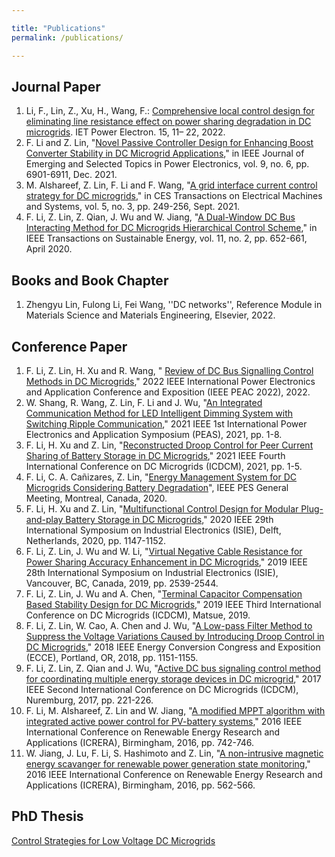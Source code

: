 ```yaml
---

title: "Publications"
permalink: /publications/

---
```


Journal Paper
---
1.	Li, F., Lin, Z., Xu, H., Wang, F.: [Comprehensive local control design for eliminating line resistance effect on power sharing degradation in DC microgrids](https://ietresearch.onlinelibrary.wiley.com/doi/epdf/10.1049/pel2.12208). IET Power Electron. 15, 11– 22, 2022.
2.	F. Li and Z. Lin, "[Novel Passive Controller Design for Enhancing Boost Converter Stability in DC Microgrid Applications](https://ieeexplore.ieee.org/document/9391691)," in IEEE Journal of Emerging and Selected Topics in Power Electronics, vol. 9, no. 6, pp. 6901-6911, Dec. 2021.
3.	M. Alshareef, Z. Lin, F. Li and F. Wang, "[A grid interface current control strategy for DC microgrids](https://ieeexplore.ieee.org/document/9551818)," in CES Transactions on Electrical Machines and Systems, vol. 5, no. 3, pp. 249-256, Sept. 2021.
4.	F. Li, Z. Lin, Z. Qian, J. Wu and W. Jiang, "[A Dual-Window DC Bus Interacting Method for DC Microgrids Hierarchical Control Scheme](https://ieeexplore.ieee.org/document/8645723)," in IEEE Transactions on Sustainable Energy, vol. 11, no. 2, pp. 652-661, April 2020.
 
Books and Book Chapter
---
1.	Zhengyu Lin, Fulong Li, Fei Wang, ''DC networks'', Reference Module in Materials Science and Materials Engineering, Elsevier, 2022.

Conference Paper
---
1.	F. Li, Z. Lin, H. Xu and R. Wang, " [Review of DC Bus Signalling Control Methods in DC Microgrids](https://ieeexplore.ieee.org/document/9959577)," 2022 IEEE International Power Electronics and Application Conference and Exposition (IEEE PEAC 2022), 2022.  
2.	W. Shang, R. Wang, Z. Lin, F. Li and J. Wu, "[An Integrated Communication Method for LED Intelligent Dimming System with Switching Ripple Communication](https://ieeexplore.ieee.org/document/9628525)," 2021 IEEE 1st International Power Electronics and Application Symposium (PEAS), 2021, pp. 1-8.
3.	F. Li, H. Xu and Z. Lin, "[Reconstructed Droop Control for Peer Current Sharing of Battery Storage in DC Microgrids](https://ieeexplore.ieee.org/document/9504641)," 2021 IEEE Fourth International Conference on DC Microgrids (ICDCM), 2021, pp. 1-5.
4.	F. Li, C. A. Cañizares, Z. Lin, "[Energy Management System for DC Microgrids Considering Battery Degradation](https://ieeexplore.ieee.org/document/9281580)", IEEE PES General Meeting, Montreal, Canada, 2020.
5.	F. Li, H. Xu and Z. Lin, "[Multifunctional Control Design for Modular Plug-and-play Battery Storage in DC Microgrids](https://ieeexplore.ieee.org/document/9152414)," 2020 IEEE 29th International Symposium on Industrial Electronics (ISIE), Delft, Netherlands, 2020, pp. 1147-1152.
6.	F. Li, Z. Lin, J. Wu and W. Li, "[Virtual Negative Cable Resistance for Power Sharing Accuracy Enhancement in DC Microgrids](https://ieeexplore.ieee.org/document/8781426)," 2019 IEEE 28th International Symposium on Industrial Electronics (ISIE), Vancouver, BC, Canada, 2019, pp. 2539-2544.
7.	F. Li, Z. Lin, J. Wu and A. Chen, "[Terminal Capacitor Compensation Based Stability Design for DC Microgrids](https://ieeexplore.ieee.org/document/9232923)," 2019 IEEE Third International Conference on DC Microgrids (ICDCM), Matsue, 2019.
8.	F. Li, Z. Lin, W. Cao, A. Chen and J. Wu, "[A Low-pass Filter Method to Suppress the Voltage Variations Caused by Introducing Droop Control in DC Microgrids](https://ieeexplore.ieee.org/document/8557455)," 2018 IEEE Energy Conversion Congress and Exposition (ECCE), Portland, OR, 2018, pp. 1151-1155.
9.	F. Li, Z. Lin, Z. Qian and J. Wu, "[Active DC bus signaling control method for coordinating multiple energy storage devices in DC microgrid](https://ieeexplore.ieee.org/document/8001048)," 2017 IEEE Second International Conference on DC Microgrids (ICDCM), Nuremburg, 2017, pp. 221-226.
10.	F. Li, M. Alshareef, Z. Lin and W. Jiang, "[A modified MPPT algorithm with integrated active power control for PV-battery systems](https://ieeexplore.ieee.org/document/7884432)," 2016 IEEE International Conference on Renewable Energy Research and Applications (ICRERA), Birmingham, 2016, pp. 742-746.
11.	W. Jiang, J. Lu, F. Li, S. Hashimoto and Z. Lin, "[A non-intrusive magnetic energy scavanger for renewable power generation state monitoring](https://ieeexplore.ieee.org/document/7884397)," 2016 IEEE International Conference on Renewable Energy Research and Applications (ICRERA), Birmingham, 2016, pp. 562-566.


PhD Thesis
---
[Control Strategies for Low Voltage DC Microgrids](https://publications.aston.ac.uk/id/eprint/46135/)
  
